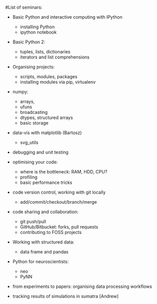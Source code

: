 #List of seminars:

* Basic Python and interactive computing with IPython
    - installing Python
    - ipython notebook

* Basic Python 2:
    - tuples, lists, dictionaries
    - iterators and list comprehensions

* Organising projects: 
    - scripts, modules, packages
    - installing modules via pip, virtualenv

* numpy:
    - arrays,
    - ufuns
    - broadcasting
    - dtypes, structured arrays
    - basic storage

* data-vis with matplotlib (Bartosz)
    - svg_utils

* debugging and unit testing

* optimising your code:
    - where is the bottleneck: RAM, HDD, CPU?
    - profiling
    - basic performance tricks

* code version control, working with git locally 
    - add/commit/checkout/branch/merge

* code sharing and collaboration:
    - git push/pull
    - GitHub/Bitbucket: forks, pull requests
    - contributing to FOSS projects

* Working with structured data:
    * data frame and pandas

* Python for neuroscientists: 
    - neo
    - PyNN

* from experiments to papers: organising data processing workflows

* tracking results of simulations in sumatra [Andrew]
